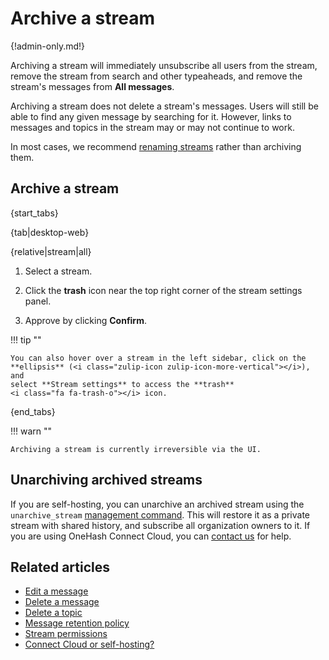 # Archive a stream

{!admin-only.md!}

Archiving a stream will immediately unsubscribe all users from the stream,
remove the stream from search and other typeaheads, and remove the stream's
messages from **All messages**.

Archiving a stream does not delete a stream's messages. Users will still be
able to find any given message by searching for it. However, links to
messages and topics in the stream may or may not continue to work.

In most cases, we recommend [renaming streams](/help/rename-a-stream) rather
than archiving them.

## Archive a stream

{start_tabs}

{tab|desktop-web}

{relative|stream|all}

1. Select a stream.

1. Click the **trash** <i class="fa fa-trash-o"></i> icon near the top right
   corner of the stream settings panel.

1. Approve by clicking **Confirm**.

!!! tip ""

    You can also hover over a stream in the left sidebar, click on the
    **ellipsis** (<i class="zulip-icon zulip-icon-more-vertical"></i>), and
    select **Stream settings** to access the **trash**
    <i class="fa fa-trash-o"></i> icon.

{end_tabs}

!!! warn ""

    Archiving a stream is currently irreversible via the UI.

## Unarchiving archived streams

If you are self-hosting, you can unarchive an archived stream using the
`unarchive_stream` [management command][management-command]. This will restore
it as a private stream with shared history, and subscribe all organization
owners to it. If you are using OneHash Connect Cloud, you can [contact us](/help/contact-support)
for help.

[management-command]:
https://zulip.readthedocs.io/en/latest/production/management-commands.html#other-useful-manage-py-commands

## Related articles

* [Edit a message](/help/edit-a-message)
* [Delete a message](/help/delete-a-message)
* [Delete a topic](/help/delete-a-topic)
* [Message retention policy](/help/message-retention-policy)
* [Stream permissions](/help/stream-permissions)
* [Connect Cloud or self-hosting?](/help/connect-cloud-or-self-hosting)
